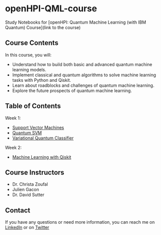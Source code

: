 # openHPI-QML-course
Study Notebooks for [openHPI: Quantum Machine Learning (with IBM Quantum) Course](link to the course)

## Course Contents

In this course, you will:

- Understand how to build both basic and advanced quantum machine learning models.
- Implement classical and quantum algorithms to solve machine learning tasks with Python and Qiskit.
- Learn about roadblocks and challenges of quantum machine learning.
- Explore the future prospects of quantum machine learning.

## Table of Contents

Week 1:
- [Support Vector Machines](https://github.com/Mostafa-Atallah2020/openHPI-QML-course/blob/main/Week%201/Support%20Vector%20Machines.ipynb)
- [Quantum SVM](https://github.com/Mostafa-Atallah2020/openHPI-QML-course/blob/main/Week%201/Quantum%20SVM.ipynb)
- [Variational Quantum Classifier](https://github.com/Mostafa-Atallah2020/openHPI-QML-course/blob/main/Week%201/Variational%20Quantum%20Classifier.ipynb)

Week 2:
- [Machine Learning with Qiskit](https://github.com/Mostafa-Atallah2020/openHPI-QML-course/blob/main/Week%202/Machine%20Learning%20with%20Qiskit.ipynb)


## Course Instructors

- Dr. Christa Zoufal
- Julien Gacon
- Dr. David Sutter

## Contact

If you have any questions or need more information, you can reach me on [LinkedIn](https://www.linkedin.com/in/mostafa-atallah-540334120/) or on [Twitter](https://twitter.com/M_Ataallah)

